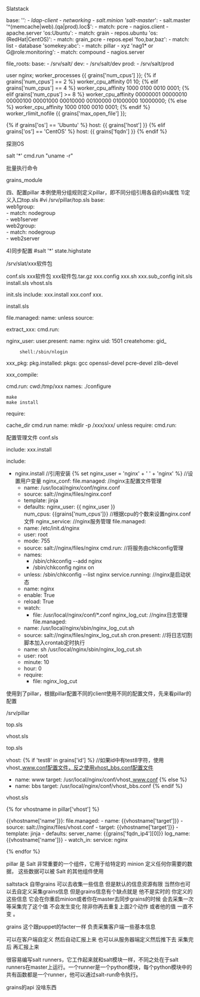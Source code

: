 Slatstack 



base:
  '*':
    - ldap-client
    - networking
    - salt.minion
  'salt-master*':
    - salt.master
  '^(memcache|web).(qa|prod).loc$':
    - match: pcre
    - nagios.client
    - apache.server
  'os:Ubuntu':
    - match: grain
    - repos.ubuntu
  'os:(RedHat|CentOS)':
    - match: grain_pcre
    - repos.epel
  'foo,bar,baz':
    - match: list
    - database
  'somekey:abc':
    - match: pillar
    - xyz
  'nag1* or G@role:monitoring':
    - match: compound
    - nagios.server



file_roots:
  base:
    - /srv/salt/
  dev:
    - /srv/salt/dev
  prod:
    - /srv/salt/prod






user              nginx; 
worker_processes  {{ grains['num_cpus'] }}; 
{% if grains['num_cpus'] == 2 %} 
worker_cpu_affinity 01 10; 
{% elif grains['num_cpus'] == 4 %} 
worker_cpu_affinity 1000 0100 0010 0001; 
{% elif grains['num_cpus'] >= 8 %} 
worker_cpu_affinity 00000001 00000010 00000100 00001000 00010000 00100000 01000000 10000000; 
{% else %} 
worker_cpu_affinity 1000 0100 0010 0001; 
{% endif %} 
worker_rlimit_nofile {{ grains['max_open_file'] }}; 


{% if grains['os'] == 'Ubuntu' %}
host: {{ grains['host'] }}
{% elif grains['os'] == 'CentOS' %}
host: {{ grains['fqdn'] }}
{% endif %}

 探测OS


salt '*' cmd.run "uname -r" 

批量执行命令



grains_module



四、配置pillar
    本例使用分组规则定义pillar，即不同分组引用各自的sls属性
1)定义入口top.sls
#vi /srv/pillar/top.sls
base:  
  web1group:  
    - match: nodegroup  
    - web1server  
  web2group:  
    - match: nodegroup  
    - web2server  



4)同步配置
#salt '*' state.highstate



/srv/slat/xxx软件包

   conf.sls
         xxx软件包
         xxx软件包.tar.gz
         xxx.config
         xxx.sh
         xxx.sub_config
init.sls
install.sls
vhost.sls



init.sls
    include:
           xxx.install
           xxx.conf
           xxx.


install.sls

file.managed:
   name:
   unless
   source:


extract_xxx:
  cmd.run:
      


nginx_user:
    user.present:
        name: nginx
        uid: 1501
        createhome:
         gid_

         shell:/sbin/nlogin

xxx_pkg:
       pkg.installed:
            pkgs:
                   gcc
                   openssl-devel 
                   pcre-devel
                   zlib-devel



xxx_compile:

   cmd.run:
   cwd:/tmp/xxx
   names:
            ./configure



    make
    make install


require:





cache_dir
   cmd.run
   name:
     mkdir -p /xxx/xxx/
   unless
   require:
          cmd.run:


配置管理文件 conf.sls

 include:
       xxx.install 


include:
  - nginx.install     //引用安装
{% set nginx_user = 'nginx' + ' ' + 'nginx' %}  //设置用户变量
nginx_conf:
  file.managed:   //nginx主配置文件管理
    - name: /usr/local/nginx/conf/nginx.conf
    - source: salt://nginx/files/nginx.conf
    - template: jinja
    - defaults:
      nginx_user: {{ nginx_user }}      
      num_cpus: {{grains['num_cpus']}}  //根据cpu的个数来设置nginx.conf文件
nginx_service:  //nginx服务管理
  file.managed:
    - name: /etc/init.d/nginx
    - user: root
    - mode: 755
    - source: salt://nginx/files/nginx
  cmd.run:    //将服务由chkconfig管理
    - names:
      - /sbin/chkconfig --add nginx
      - /sbin/chkconfig  nginx on
    - unless: /sbin/chkconfig --list nginx
  service.running:     //nginx是启动状态
    - name: nginx
    - enable: True
    - reload: True
    - watch:
      - file: /usr/local/nginx/conf/*.conf
nginx_log_cut:                 //nginx日志管理
  file.managed:
    - name: /usr/local/nginx/sbin/nginx_log_cut.sh
    - source: salt://nginx/files/nginx_log_cut.sh
  cron.present:             //将日志切割脚本加入crontab定时执行
    - name: sh /usr/local/nginx/sbin/nginx_log_cut.sh
    - user: root
    - minute: 10
    - hour: 0
    - require:
      - file: nginx_log_cut





使用到了pillar，根据pillar配置不同的client使用不同的配置文件，先来看pillar的配置

/srv/pillar

top.sls


vhost.sls

top.sls

vhost:
  {% if 'test8' in grains['id'] %}    //如果id中有test8字符，使用vhost_www.conf配置文件，反之使用vhost_bbs.conf配置文件
  - name: www 
    target: /usr/local/nginx/conf/vhost_www.conf
  {% else %}
  - name: bbs
    target: /usr/local/nginx/conf/vhost_bbs.conf
  {% endif %}


vhost.sls


{% for vhostname in pillar['vhost'] %}

{{vhostname['name']}}:
  file.managed:
    - name: {{vhostname['target']}}
    - source: salt://nginx/files/vhost.conf
    - target: {{vhostname['target']}}
    - template: jinja
    - defaults:
      server_name: {{grains['fqdn_ip4'][0]}} 
      log_name: {{vhostname['name']}}
    - watch_in:
      service: nginx

{% endfor %}







pillar 是 Salt 非常重要的一个组件，它用于给特定的 minion 定义任何你需要的数据， 这些数据可以被 Salt 的其他组件使用



saltstack 自带grains 可以去收集一些信息  但是默认的信息资源有限 当然你也可以去自定义采集grains信息  但是grains信息有个缺点就是 他不是实时的  你定义的这些信息 它会在你重启minion或者你在master去同步grains的时候 会去采集一次 等采集完了这个值 不会发生变化 除非你再去重复上面2个动作 或者他的值 一直不变  。




grains  这个跟puppet的facter一样 负责采集客户端一些基本信息

可以在客户端自定义 然后自动汇报上来 也可以从服务器端定义然后推下去 采集完后 再汇报上来





很容易编写salt runners，它工作起来就和salt模块一样，不同之处在于salt runners在master上运行。一个runner是一个python模块，每个python模块中的共有函数都是一个runner，他可以通过salt-run命令执行。 



 grains的api  没啥东西   